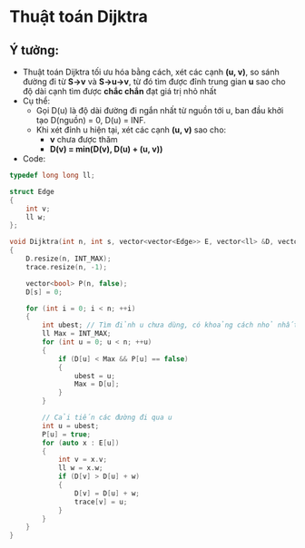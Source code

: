 # Thuật toán Dijktra
## Ý tưởng: 
- Thuật toán Dijktra tối ưu hóa bằng cách, xét các cạnh **(u, v)**, so sánh đường đi từ **S->v** và **S->u->v**, từ đó tìm được đỉnh trung gian **u** sao cho độ dài cạnh tìm được **chắc chắn** đạt giá trị nhỏ nhất
- Cụ thể: 
    + Gọi D(u) là độ dài đường đi ngắn nhất từ nguồn tới u, ban đầu khởi tạo D(nguồn) = 0, D(u) = INF.
    + Khi xét đỉnh u hiện tại, xét các cạnh **(u, v)** sao cho: 
        + **v** chưa được thăm
        + **D(v) = min(D(v), D(u) + (u, v))**
- Code:
```cpp
typedef long long ll;

struct Edge
{
    int v;
    ll w;
};

void Dijktra(int n, int s, vector<vector<Edge>> E, vector<ll> &D, vector<int> &trace)
{
    D.resize(n, INT_MAX);
    trace.resize(n, -1);

    vector<bool> P(n, false);
    D[s] = 0;

    for (int i = 0; i < n; ++i)
    {
        int ubest; // Tìm đỉnh u chưa dùng, có khoảng cách nhỏ nhất
        ll Max = INT_MAX;
        for (int u = 0; u < n; ++u)
        {
            if (D[u] < Max && P[u] == false)
            {
                ubest = u;
                Max = D[u];
            }
        }

        // Cải tiến các đường đi qua u
        int u = ubest;
        P[u] = true;
        for (auto x : E[u])
        {
            int v = x.v;
            ll w = x.w;
            if (D[v] > D[u] + w)
            {
                D[v] = D[u] + w;
                trace[v] = u;
            }
        }
    }
}
```
